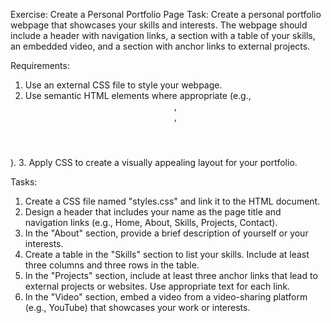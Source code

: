 Exercise: Create a Personal Portfolio Page
Task: Create a personal portfolio webpage that showcases your skills and interests. The
webpage should include a header with navigation links, a section with a table of your
skills, an embedded video, and a section with anchor links to external projects.

Requirements:

1. Use an external CSS file to style your webpage.
2. Use semantic HTML elements where appropriate (e.g., <header>, <section>,
 <table>).
3. Apply CSS to create a visually appealing layout for your portfolio.

Tasks:

1. Create a CSS file named "styles.css" and link it to the HTML document.
2. Design a header that includes your name as the page title and navigation links (e.g.,
   Home, About, Skills, Projects, Contact).
3. In the "About" section, provide a brief description of yourself or your interests.
4. Create a table in the "Skills" section to list your skills. Include at least three columns
   and three rows in the table.
5. In the "Projects" section, include at least three anchor links that lead to external
   projects or websites. Use appropriate text for each link.
6. In the "Video" section, embed a video from a video-sharing platform (e.g., YouTube)
   that showcases your work or interests.
